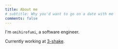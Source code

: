 ```yaml
---
title: About me
# subtitle: Why you'd want to go on a date with me
comments: false
---
```


I'm `omihirofumi`, a software engineer.

Currently working at [3-shake](https://3-shake.com/).   


